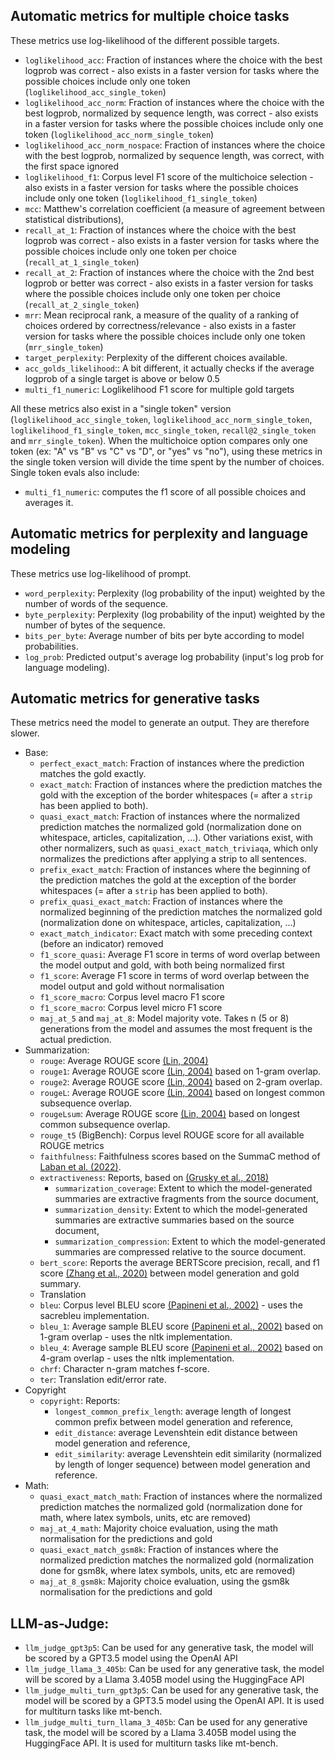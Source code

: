 ## Automatic metrics for multiple choice tasks

These metrics use log-likelihood of the different possible targets.
- `loglikelihood_acc`: Fraction of instances where the choice with the best logprob was correct - also exists in a faster version for tasks where the possible choices include only one token (`loglikelihood_acc_single_token`)
- `loglikelihood_acc_norm`: Fraction of instances where the choice with the best logprob, normalized by sequence length, was correct - also exists in a faster version for tasks where the possible choices include only one token (`loglikelihood_acc_norm_single_token`)
- `loglikelihood_acc_norm_nospace`: Fraction of instances where the choice with the best logprob, normalized by sequence length, was correct, with the first space ignored
- `loglikelihood_f1`: Corpus level F1 score of the multichoice selection - also exists in a faster version for tasks where the possible choices include only one token (`loglikelihood_f1_single_token`)
- `mcc`: Matthew's correlation coefficient (a measure of agreement between statistical distributions),
- `recall_at_1`: Fraction of instances where the choice with the best logprob was correct - also exists in a faster version for tasks where the possible choices include only one token per choice (`recall_at_1_single_token`)
- `recall_at_2`: Fraction of instances where the choice with the 2nd best logprob or better was correct  - also exists in a faster version for tasks where the possible choices include only one token per choice (`recall_at_2_single_token`)
- `mrr`: Mean reciprocal rank, a measure of the quality of a ranking of choices ordered by correctness/relevance  - also exists in a faster version for tasks where the possible choices include only one token (`mrr_single_token`)
- `target_perplexity`: Perplexity of the different choices available.
- `acc_golds_likelihood`:: A bit different, it actually checks if the average logprob of a single target is above or below 0.5
- `multi_f1_numeric`: Loglikelihood F1 score for multiple gold targets

All these metrics also exist in a "single token" version (`loglikelihood_acc_single_token`, `loglikelihood_acc_norm_single_token`, `loglikelihood_f1_single_token`, `mcc_single_token`, `recall@2_single_token` and `mrr_single_token`). When the multichoice option compares only one token (ex: "A" vs "B" vs "C" vs "D", or "yes" vs "no"), using these metrics in the single token version will divide the time spent by the number of choices. Single token evals also include:
- `multi_f1_numeric`: computes the f1 score of all possible choices and averages it.

## Automatic metrics for perplexity and language modeling
These metrics use log-likelihood of prompt.
- `word_perplexity`: Perplexity (log probability of the input) weighted by the number of words of the sequence.
- `byte_perplexity`: Perplexity (log probability of the input) weighted by the number of bytes of the sequence.
- `bits_per_byte`: Average number of bits per byte according to model probabilities.
- `log_prob`: Predicted output's average log probability (input's log prob for language modeling).

## Automatic metrics for generative tasks
These metrics need the model to generate an output. They are therefore slower.
- Base:
    - `perfect_exact_match`: Fraction of instances where the prediction matches the gold exactly.
    - `exact_match`: Fraction of instances where the prediction matches the gold with the exception of the border whitespaces (= after a `strip` has been applied to both).
    - `quasi_exact_match`: Fraction of instances where the normalized prediction matches the normalized gold (normalization done on whitespace, articles, capitalization, ...). Other variations exist, with other normalizers, such as `quasi_exact_match_triviaqa`, which only normalizes the predictions after applying a strip to all sentences.
    - `prefix_exact_match`: Fraction of instances where the beginning of the prediction matches the gold at the exception of the border whitespaces (= after a `strip` has been applied to both).
    - `prefix_quasi_exact_match`: Fraction of instances where the normalized beginning of the prediction matches the normalized gold (normalization done on whitespace, articles, capitalization, ...)
    - `exact_match_indicator`: Exact match with some preceding context (before an indicator) removed
    - `f1_score_quasi`: Average F1 score in terms of word overlap between the model output and gold, with both being normalized first
    - `f1_score`:  Average F1 score in terms of word overlap between the model output and gold without normalisation
    - `f1_score_macro`: Corpus level macro F1 score
    - `f1_score_macro`: Corpus level micro F1 score
    - `maj_at_5` and `maj_at_8`: Model majority vote. Takes n (5 or 8) generations from the model and assumes the most frequent is the actual prediction.
- Summarization:
    - `rouge`: Average ROUGE score [(Lin, 2004)](https://aclanthology.org/W04-1013/)
    - `rouge1`: Average ROUGE score [(Lin, 2004)](https://aclanthology.org/W04-1013/) based on 1-gram overlap.
    - `rouge2`: Average ROUGE score [(Lin, 2004)](https://aclanthology.org/W04-1013/) based on 2-gram overlap.
    - `rougeL`: Average ROUGE score [(Lin, 2004)](https://aclanthology.org/W04-1013/) based on longest common subsequence overlap.
    - `rougeLsum`: Average ROUGE score [(Lin, 2004)](https://aclanthology.org/W04-1013/) based on longest common subsequence overlap.
    - `rouge_t5` (BigBench): Corpus level ROUGE score for all available ROUGE metrics
    - `faithfulness`: Faithfulness scores based on the SummaC method of [Laban et al. (2022)](https://aclanthology.org/2022.tacl-1.10/).
    - `extractiveness`: Reports, based on [(Grusky et al., 2018)](https://aclanthology.org/N18-1065/)
        - `summarization_coverage`: Extent to which the model-generated summaries are extractive fragments from the source document,
        - `summarization_density`: Extent to which the model-generated summaries are extractive summaries based on the source document,
        - `summarization_compression`: Extent to which the model-generated summaries are compressed relative to the source document.
    - `bert_score`: Reports the average BERTScore precision, recall, and f1 score [(Zhang et al., 2020)](https://openreview.net/pdf?id=SkeHuCVFDr) between model generation and gold summary.
    - Translation
    - `bleu`: Corpus level BLEU score [(Papineni et al., 2002)](https://aclanthology.org/P02-1040/) - uses the sacrebleu implementation.
    - `bleu_1`: Average sample BLEU score [(Papineni et al., 2002)](https://aclanthology.org/P02-1040/) based on 1-gram overlap - uses the nltk implementation.
    - `bleu_4`: Average sample BLEU score [(Papineni et al., 2002)](https://aclanthology.org/P02-1040/) based on 4-gram overlap - uses the nltk implementation.
    - `chrf`: Character n-gram matches f-score.
    - `ter`: Translation edit/error rate.
- Copyright
    - `copyright`: Reports:
        - `longest_common_prefix_length`: average length of longest common prefix between model generation and reference,
        - `edit_distance`: average Levenshtein edit distance between model generation and reference,
        - `edit_similarity`: average Levenshtein edit similarity (normalized by length of longer sequence) between model generation and reference.
- Math:
    - `quasi_exact_match_math`: Fraction of instances where the normalized prediction matches the normalized gold (normalization done for math, where latex symbols, units, etc are removed)
    - `maj_at_4_math`: Majority choice evaluation, using the math normalisation for the predictions and gold
    - `quasi_exact_match_gsm8k`: Fraction of instances where the normalized prediction matches the normalized gold (normalization done for gsm8k, where latex symbols, units, etc are removed)
    - `maj_at_8_gsm8k`: Majority choice evaluation, using the gsm8k normalisation for the predictions and gold

## LLM-as-Judge:
- `llm_judge_gpt3p5`: Can be used for any generative task, the model will be scored by a GPT3.5 model using the OpenAI API
- `llm_judge_llama_3_405b`: Can be used for any generative task, the model will be scored by a Llama 3.405B model using the HuggingFace API
- `llm_judge_multi_turn_gpt3p5`: Can be used for any generative task, the model will be scored by a GPT3.5 model using the OpenAI API. It is used for multiturn tasks like mt-bench.
- `llm_judge_multi_turn_llama_3_405b`: Can be used for any generative task, the model will be scored by a Llama 3.405B model using the HuggingFace API. It is used for multiturn tasks like mt-bench.

